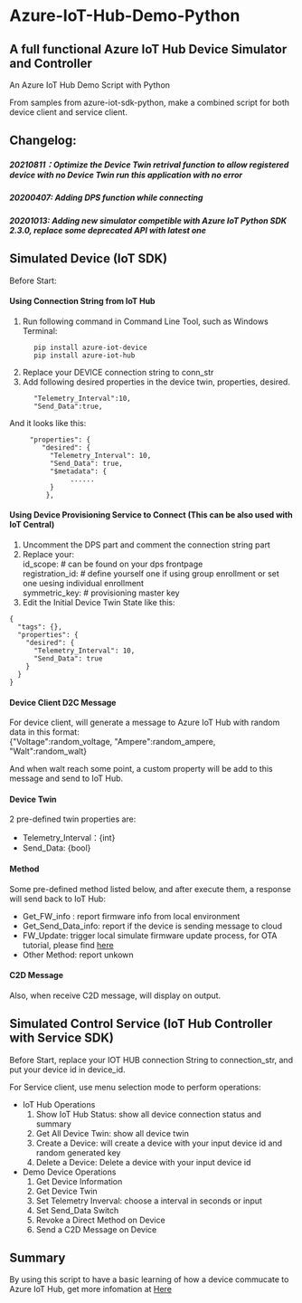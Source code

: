 # Azure-IoT-Hub-Demo-Python
## A full functional Azure IoT Hub Device Simulator and Controller
An Azure IoT Hub Demo Script with Python

From samples from azure-iot-sdk-python, make a combined script for both device client and service client.

## Changelog:
##### 20210811：Optimize the Device Twin retrival function to allow registered device with no Device Twin run this application with no error
##### 20200407: Adding DPS function while connecting
##### 20201013: Adding new simulator competible with Azure IoT Python SDK 2.3.0, replace some deprecated API with latest one

## Simulated Device (IoT SDK)

Before Start: 
#### Using Connection String from IoT Hub
1. Run following command in Command Line Tool, such as Windows Terminal:
```
      pip install azure-iot-device
      pip install azure-iot-hub
```
2. Replace your DEVICE connection string to conn_str
3. Add following desired properties in the device twin, properties, desired. 
```
      "Telemetry_Interval":10,
      "Send_Data":true,
```
And it looks like this:
```
     "properties": {
        "desired": {
          "Telemetry_Interval": 10,
          "Send_Data": true,
          "$metadata": {
               ......
          }
         },
```

#### Using Device Provisioning Service to Connect (This can be also used with IoT Central)
1. Uncomment the DPS part and comment the connection string part
2. Replace your: </br>
    id_scope: # can be found on your dps frontpage </br>
    registration_id: # define yourself one if using group enrollment or set one uesing individual enrollment </br>
    symmetric_key: # provisioning master key </br>
3. Edit the Initial Device Twin State like this:
```
{
  "tags": {},
  "properties": {
    "desired": {
      "Telemetry_Interval": 10,
      "Send_Data": true
    }
  }
}
```

#### Device Client D2C Message
For device client, will generate a message to Azure IoT Hub with random data in this format: </br>
{"Voltage":random_voltage, "Ampere":random_ampere, "Walt":random_walt} </br>

And when walt reach some point, a custom property will be add to this message and send to IoT Hub.

#### Device Twin  
2 pre-defined twin properties are:
- Telemetry_Interval：{int}
- Send_Data: {bool}

#### Method
Some pre-defined method listed below, and after execute them, a response will send back to IoT Hub:
- Get_FW_info : report firmware info from local environment
- Get_Send_Data_info: report if the device is sending message to cloud
- FW_Update: trigger local simulate firmware update process, for OTA tutorial, please find [here](https://docs.microsoft.com/en-us/azure/iot-hub/tutorial-firmware-update)
- Other Method: report unkown

#### C2D Message
Also, when receive C2D message, will display on output.

## Simulated Control Service (IoT Hub Controller with Service SDK)

Before Start, replace your IOT HUB connection String to connection_str, and put your device id in device_id.

For Service client, use menu selection mode to perform operations:
- IoT Hub Operations
  1. Show IoT Hub Status: show all device connection status and summary
  2. Get All Device Twin: show all device twin
  3. Create a Device: will create a device with your input device id and random generated key
  4. Delete a Device: Delete a device with your input device id
- Demo Device Operations
  1. Get Device Information
  2. Get Device Twin
  3. Set Telemetry Inverval: choose a interval in seconds or input
  4. Set Send_Data Switch
  5. Revoke a Direct Method on Device
  6. Send a C2D Message on Device
  
 ## Summary
 By using this script to have a basic learning of how a device commucate to Azure IoT Hub, get more infomation at [Here](https://docs.microsoft.com/en-us/azure/iot-hub/)

